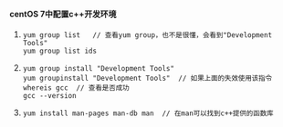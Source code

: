 #### centOS 7中配置c++开发环境

1. ```shell
   yum group list   // 查看yum group，也不是很懂，会看到"Development Tools"
   yum group list ids  
   ```

2. ```shell
   yum group install "Development Tools"
   yum groupinstall "Development Tools"  // 如果上面的失效使用该指令
   whereis gcc  // 查看是否成功
   gcc --version
   ```

3. ```shell
   yum install man-pages man-db man  // 在man可以找到c++提供的函数库
   ```